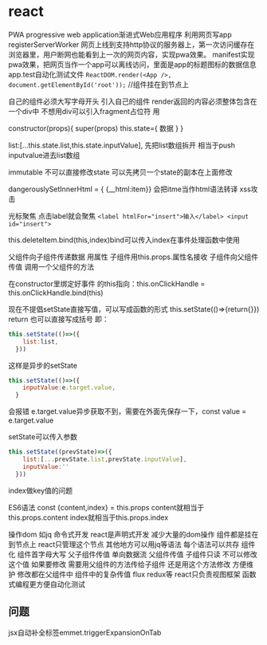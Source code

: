 # react
PWA progressive web application渐进式Web应用程序
利用网页写app
registerServerWorker 网页上线到支持http协议的服务器上，第一次访问缓存在浏览器里，用户断网也能看到上一次的网页内容，实现pwa效果。
manifest实现pwa效果，把网页当作一个app可以离线访问，里面是app的标题图标的数据信息
app.test自动化测试文件
`ReactDOM.render(<App />, document.getElementById('root'));`
//组件挂在到节点上

自己的组件必须大写字母开头 引入自己的组件<App />
render返回的内容必须整体包含在一个div中
不想用div可以引入fragment占位符 用<Fragment>
  
constructor(props){
  super(props)
  this.state={
    数据
  }
  }
  
list:[...this.state.list,this.state.inputValue],
先把list数组拆开 相当于push inputvalue进去list数组

immutable 不可以直接修改state
  可以先拷贝一个state的副本在上面修改
  
dangerouslySetInnerHtml = { {__html:item}}
会把itme当作html语法转译 xss攻击 
  
光标聚焦 点击label就会聚焦
  `<label htmlFor="insert">输入</label>
  <input id="insert">`
  
  
this.deleteItem.bind(this,index)bind可以传入index在事件处理函数中使用
  
父组件向子组件传递数据 用属性 子组件用this.props.属性名接收
子组件向父组件传值 调用一个父组件的方法
  
在constructor里绑定好事件 的this指向：this.onClickHandle  = this.onClickHandle.bind(this)

现在不提倡setState直接写值，可以写成函数的形式
this.setState(()=>{return{}})
  return 也可以直接写成括号 即：
  ```javascript
  this.setState(()=>({
      list:list,
    }))
  ```
这样是异步的setState
  ```javascript
  this.setState(()=>({
      inputValue:e.target.value,
    }
  ```
  会报错 e.target.value异步获取不到，需要在外面先保存一下，const value = e.target.value
  
setState可以传入参数
  ```javascript
  this.setState((prevState)=>({
      list:[...prevState.list,prevState.inputValue],
      inputValue:''
    }))
  ```
  index做key值的问题
  
  ES6语法
  const {content,index} = this.props
  content就相当于this.props.content
  index就相当于this.props.index

  操作dom 如jq 命令式开发
  react是声明式开发 减少大量的dom操作
  组件都是挂在到节点上 react只管理这个节点 其他地方可以用jq等语法 每个语法可以共存
  组件化 组件首字母大写 父子组件传值
  单向数据流 父组件传值 子组件只读 不可以修改这个值 如果要修改 需要用父组件的方法传给子组件 还是用这个方法修改 方便维护 修改都在父组件中
  组件中的复杂传值 flux redux等 react只负责视图框架
  函数式编程更方便自动化测试
  
## 问题
  jsx自动补全标签emmet.triggerExpansionOnTab
  